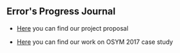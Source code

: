  ## Error's Progress Journal
  
+ [Here](life.html) you can find our project proposal
 
+ [Here](case_study1.html) you can find our work on OSYM 2017 case study
